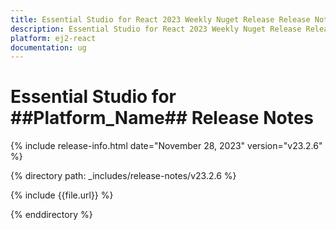 ```yaml
---
title: Essential Studio for React 2023 Weekly Nuget Release Release Notes  
description: Essential Studio for React 2023 Weekly Nuget Release Release Notes  
platform: ej2-react
documentation: ug
---
```


# Essential Studio for  ##Platform_Name##   Release Notes  

{% include release-info.html date="November 28, 2023"  version="v23.2.6" %} 

{% directory path: _includes/release-notes/v23.2.6 %}

{% include {{file.url}} %}

{% enddirectory %}